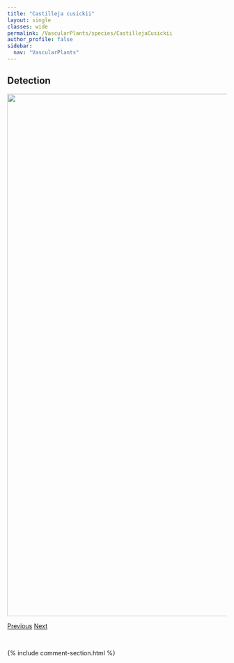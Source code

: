 ```yaml
---
title: "Castilleja cusickii"
layout: single
classes: wide
permalink: /VascularPlants/species/CastillejaCusickii
author_profile: false
sidebar:
  nav: "VascularPlants"
---
```


<h2>Detection</h2>

<a href="https://drive.google.com/uc?export=view&id=1hOLcWNRciPiWrej-UKioEfimfoeUUwgN">
<img src="https://drive.google.com/uc?export=view&id=1hOLcWNRciPiWrej-UKioEfimfoeUUwgN" height = "1200" width = "800">
</a>


<a href="/DevelopmentWebsite/VascularPlants/species/Castilleja" class="pagination--pager" title="Castilleja">Previous</a> <a href="/DevelopmentWebsite/VascularPlants/species/CastillejaLutescens" class="pagination--pager" title="Castilleja lutescens">Next</a>

<p>&nbsp;</p>

{% include comment-section.html %}
